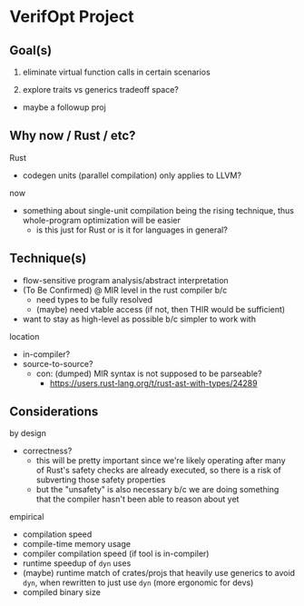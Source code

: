 # VerifOpt Project

## Goal(s)

1. eliminate virtual function calls in certain scenarios

2. explore traits vs generics tradeoff space?
- maybe a followup proj

## Why now / Rust / etc?

Rust
- codegen units (parallel compilation) only applies to LLVM?

now
- something about single-unit compilation being the rising technique, thus
  whole-program optimization will be easier
    - is this just for Rust or is it for languages in general?

## Technique(s)

- flow-sensitive program analysis/abstract interpretation
- (To Be Confirmed) @ MIR level in the rust compiler b/c
    - need types to be fully resolved
    - (maybe) need vtable access (if not, then THIR would be sufficient)
- want to stay as high-level as possible b/c simpler to work with

location
- in-compiler?
- source-to-source?
    - con: (dumped) MIR syntax is not supposed to be parseable? 
        - https://users.rust-lang.org/t/rust-ast-with-types/24289

## Considerations

by design
- correctness?
    - this will be pretty important since we're likely operating after many of
      Rust's safety checks are already executed, so there is a risk of
      subverting those safety properties
    - but the "unsafety" is also necessary b/c we are doing something that the
      compiler hasn't been able to reason about yet

empirical
- compilation speed
- compile-time memory usage
- compiler compilation speed (if tool is in-compiler)
- runtime speedup of `dyn` uses
- (maybe) runtime match of crates/projs that heavily use generics to avoid
  `dyn`, when rewritten to just use `dyn` (more ergonomic for devs)
- compiled binary size

